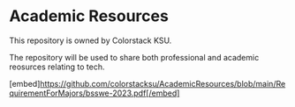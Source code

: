 # Academic Resources

This repository is owned by Colorstack KSU.

The repository will be used to share both professional and academic reosurces relating to tech.

[embed]https://github.com/colorstacksu/AcademicResources/blob/main/RequirementForMajors/bsswe-2023.pdf[/embed]

